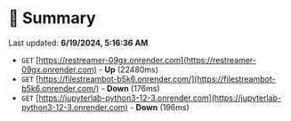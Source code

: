# 📖 Summary
Last updated: **6/19/2024, 5:16:36 AM**

- `GET` [https://restreamer-09gx.onrender.com](https://restreamer-09gx.onrender.com) - **Up** (22480ms)
- `GET` [https://filestreambot-b5k6.onrender.com/](https://filestreambot-b5k6.onrender.com/) - **Down** (176ms)
- `GET` [https://jupyterlab-python3-12-3.onrender.com](https://jupyterlab-python3-12-3.onrender.com) - **Down** (196ms)
